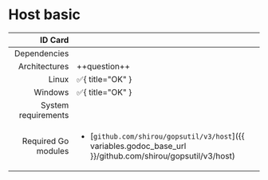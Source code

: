 # Host basic

|             ID Card |                                                                                                                             |
| ------------------: | :-------------------------------------------------------------------------------------------------------------------------- |
|        Dependencies |                                                                                                                             |
|       Architectures | ++question++                                                                                                                |
|               Linux | :white_check_mark:{ title="OK" }                                                                                            |
|             Windows | :white_check_mark:{ title="OK" }                                                                                            |
| System requirements |                                                                                                                             |
| Required Go modules | <ul><li>[`github.com/shirou/gopsutil/v3/host`]({{ variables.godoc_base_url }}/github.com/shirou/gopsutil/v3/host)</li></ul> |
